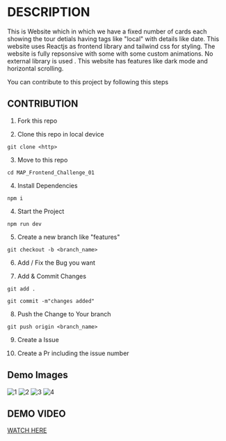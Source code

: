 # DESCRIPTION

This is Website which in which we have a fixed number of cards each showing the tour detials having tags like "local" with details like date.
This website uses Reactjs as frontend library and tailwind css for styling. The website is fully repsonsive with some with some custom animations. No external library is used . This website has features like dark mode and horizontal scrolling.

You can contribute to this project by following this steps

## CONTRIBUTION

1. Fork this repo

2. Clone this repo in local device

```
git clone <http>
```

3. Move to this repo

```
cd MAP_Frontend_Challenge_01

```

4. Install Dependencies

```
npm i
```

4. Start the Project

```
npm run dev
```

5. Create a new branch like "features"

```
git checkout -b <branch_name>
```

6. Add / Fix the Bug you want

7. Add & Commit Changes

```
git add .

git commit -m"changes added"
```

8. Push the Change to Your branch

```
git push origin <branch_name>
```

9. Create a Issue

10. Create a Pr including the issue number

## Demo Images

![1](https://github.com/Kashyap1ankit/MAP_Frontend_Challenge_01/assets/121277178/18afb749-4682-4bb2-9c17-618a1f584c67)
![2](https://github.com/Kashyap1ankit/MAP_Frontend_Challenge_01/assets/121277178/323e8547-85ed-4f11-af92-72f6226ca247)
![3](https://github.com/Kashyap1ankit/MAP_Frontend_Challenge_01/assets/121277178/b3a3b0a9-6a00-49b0-b39b-5f79419ce25c)
![4](https://github.com/Kashyap1ankit/MAP_Frontend_Challenge_01/assets/121277178/12c83bcb-5353-4494-808d-625230173940)

## DEMO VIDEO

[WATCH HERE](https://youtu.be/IAT1sq56eME?si=PncBz-qPdL2N_UaR)
